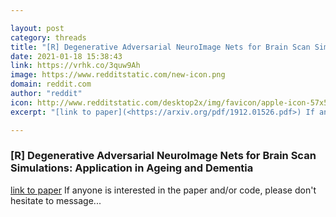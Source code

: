 ```yaml
---

layout: post
category: threads
title: "[R] Degenerative Adversarial NeuroImage Nets for Brain Scan Simulations: Application in Ageing and Dementia"
date: 2021-01-18 15:38:43
link: https://vrhk.co/3quw9Ah
image: https://www.redditstatic.com/new-icon.png
domain: reddit.com
author: "reddit"
icon: http://www.redditstatic.com/desktop2x/img/favicon/apple-icon-57x57.png
excerpt: "[link to paper](<https://arxiv.org/pdf/1912.01526.pdf>) If anyone is interested in the paper and/or code, please don't hesitate to message..."

---
```


### [R] Degenerative Adversarial NeuroImage Nets for Brain Scan Simulations: Application in Ageing and Dementia

[link to paper](<https://arxiv.org/pdf/1912.01526.pdf>) If anyone is interested in the paper and/or code, please don't hesitate to message...